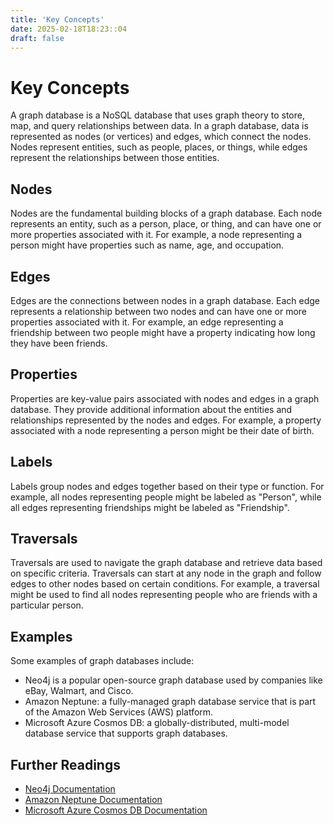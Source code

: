 ```yaml
---
title: 'Key Concepts'
date: 2025-02-18T18:23::04
draft: false
---
```


# Key Concepts

A graph database is a NoSQL database that uses graph theory to store, map, and query relationships between data. In a graph database, data is represented as nodes (or vertices) and edges, which connect the nodes. Nodes represent entities, such as people, places, or things, while edges represent the relationships between those entities.

## **Nodes**

Nodes are the fundamental building blocks of a graph database. Each node represents an entity, such as a person, place, or thing, and can have one or more properties associated with it. For example, a node representing a person might have properties such as name, age, and occupation.

## **Edges**

Edges are the connections between nodes in a graph database. Each edge represents a relationship between two nodes and can have one or more properties associated with it. For example, an edge representing a friendship between two people might have a property indicating how long they have been friends.

## **Properties**

Properties are key-value pairs associated with nodes and edges in a graph database. They provide additional information about the entities and relationships represented by the nodes and edges. For example, a property associated with a node representing a person might be their date of birth.

## **Labels**

Labels group nodes and edges together based on their type or function. For example, all nodes representing people might be labeled as "Person", while all edges representing friendships might be labeled as "Friendship".

## **Traversals**

Traversals are used to navigate the graph database and retrieve data based on specific criteria. Traversals can start at any node in the graph and follow edges to other nodes based on certain conditions. For example, a traversal might be used to find all nodes representing people who are friends with a particular person.

## **Examples**

Some examples of graph databases include:

- Neo4j is a popular open-source graph database used by companies like eBay, Walmart, and Cisco.
- Amazon Neptune: a fully-managed graph database service that is part of the Amazon Web Services (AWS) platform.
- Microsoft Azure Cosmos DB: a globally-distributed, multi-model database service that supports graph databases.

## **Further Readings**

- [Neo4j Documentation](https://neo4j.com/docs/)
- [Amazon Neptune Documentation](https://docs.aws.amazon.com/neptune/latest/userguide/intro.html)
- [Microsoft Azure Cosmos DB Documentation](https://docs.microsoft.com/en-us/azure/cosmos-db/graph-introduction)
